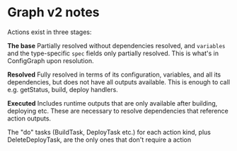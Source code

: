 # Graph v2 notes

Actions exist in three stages:

**The base**
Partially resolved without dependencies resolved, and `variables` and the type-specific `spec` fields only partially resolved. This is what's in ConfigGraph upon resolution.

**Resolved**
Fully resolved in terms of its configuration, variables, and all its dependencies, but does not have all outputs available. This is enough to call e.g. getStatus, build, deploy handlers.

**Executed**
Includes runtime outputs that are only available after building, deploying etc. These are necessary to resolve dependencies that reference action outputs.

The "do" tasks (BuildTask, DeployTask etc.) for each action kind, plus DeleteDeployTask, are the only ones that don't require a action
